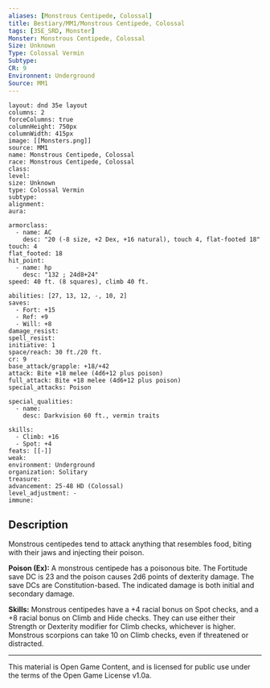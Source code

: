 ```yaml
---
aliases: [Monstrous Centipede, Colossal]
title: Bestiary/MM1/Monstrous Centipede, Colossal
tags: [35E_SRD, Monster]
Monster: Monstrous Centipede, Colossal
Size: Unknown
Type: Colossal Vermin
Subtype: 
CR: 9
Environnent: Underground
Source: MM1
---
```


```statblock
layout: dnd 35e layout
columns: 2
forceColumns: true
columnHeight: 750px
columnWidth: 415px
image: [[Monsters.png]]
source: MM1
name: Monstrous Centipede, Colossal
race: Monstrous Centipede, Colossal
class: 
level: 
size: Unknown
type: Colossal Vermin
subtype: 
alignment: 
aura: 

armorclass:
  - name: AC
    desc: "20 (-8 size, +2 Dex, +16 natural), touch 4, flat-footed 18"
touch: 4
flat_footed: 18
hit_point:
  - name: hp
    desc: "132 ; 24d8+24"
speed: 40 ft. (8 squares), climb 40 ft.

abilities: [27, 13, 12, -, 10, 2]
saves:
  - Fort: +15
  - Ref: +9
  - Will: +8
damage_resist: 
spell_resist: 
initiative: 1
space/reach: 30 ft./20 ft.
cr: 9
base_attack/grapple: +18/+42
attack: Bite +18 melee (4d6+12 plus poison)
full_attack: Bite +18 melee (4d6+12 plus poison)
special_attacks: Poison

special_qualities:
  - name: 
    desc: Darkvision 60 ft., vermin traits

skills:
  - Climb: +16
  - Spot: +4
feats: [[-]]
weak: 
environment: Underground
organization: Solitary
treasure: 
advancement: 25-48 HD (Colossal)
level_adjustment: -
immune: 
```

## Description

<p>Monstrous centipedes tend to attack anything that resembles food, biting with their jaws and injecting their poison.</p>
<p>
            <b>Poison (Ex):</b> A monstrous centipede has a poisonous bite. The Fortitude save DC is 23 and the poison causes 2d6 points of dexterity damage. The save DCs are Constitution-based. The indicated damage is both initial and secondary damage.</p>
<p>
            <b>Skills:</b> Monstrous centipedes have a +4 racial bonus on Spot checks, and a +8 racial bonus on Climb and Hide checks. They can use either their Strength or Dexterity modifier for Climb checks, whichever is higher. Monstrous scorpions can take 10 on Climb checks, even if threatened or distracted.</p>

---

This material is Open Game Content, and is licensed for public use under
the terms of the Open Game License v1.0a.
